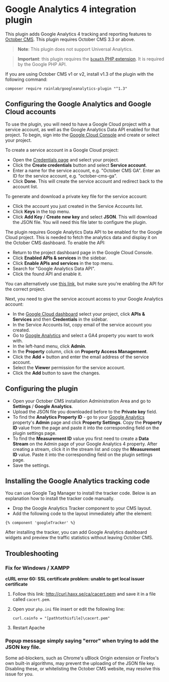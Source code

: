 # Google Analytics 4 integration plugin

This plugin adds Google Analytics 4 tracking and reporting features to [October CMS](https://octobercms.com). This plugin requires October CMS 3.3 or above.

> **Note**: This plugin does not support Universal Analytics.

> **Important**: this plugin requires the [`bcmath` PHP extension](https://www.php.net/manual/en/book.bc.php). It is required by the Google PHP API.

If you are using October CMS v1 or v2, install v1.3 of the plugin with the following command:

```
composer require rainlab/googleanalytics-plugin "^1.3"
```

## Configuring the Google Analytics and Google Cloud accounts

To use the plugin, you will need to have a Google Cloud project with a service account, as well as the Google Analytics Data API enabled for that project. To begin, sign into the [Google Cloud Console](https://console.cloud.google.com/) and create or select your project.

To create a service account in a Google Cloud project:

* Open the [Credentials page](https://console.developers.google.com/project/_/apiui/credential) and select your project.
* Click the **Create credentials** button and select **Service account**.
* Enter a name for the service account, e.g. "October CMS GA". Enter an ID for the service account, e.g. "october-cms-ga".
* Click **Done**. This will create the service account and redirect back to the account list.

To generate and download a private key file for the service account:

* Click the account you just created in the Service Accounts list.
* Click **Keys** in the top menu.
* Click **Add Key** / **Create new key** and select **JSON**. This will download the JSON file. You will need this file later to configure the plugin.

The plugin requires Google Analytics Data API to be enabled for the Google Cloud project. This is needed to fetch the analytics data and display it on the October CMS dashboard. To enable the API:

* Return to the project dashboard page in the Google Cloud Console.
* Click **Enabled APIs & services** in the sidebar.
* Click **Enable APIs and services** in the top menu.
* Search for "Google Analytics Data API".
* Click the found API and enable it.

You can alternatively use [this link](https://console.cloud.google.com/apis/enableflow?apiid=analyticsdata.googleapis.com&credential=client_key), but make sure you're enabling the API for the correct project.

Next, you need to give the service account access to your Google Analytics account:

* In the [Google Cloud dashboard](https://console.cloud.google.com/home/dashboard) select your project, click **APIs & Services** and then **Credentials** in the sidebar.
* In the Service Accounts list, copy email of the service account you created.
* Go to [Google Analytics](https://analytics.google.com/) and select a GA4 property you want to work with.
* In the left-hand menu, click **Admin**.
* In the **Property** column, click on **Property Access Management**.
* Click the **Add +** button and enter the email address of the service account.
* Select the **Viewer** permission for the service account.
* Click the **Add** button to save the changes.

## Configuring the plugin

* Open your October CMS installation Administration Area and go to **Settings** / **Google Analytics**.
* Upload the JSON file you downloaded before to the **Private key** field.
* To find the **Analytics Property ID** - go to your [Google Analytics](https://analytics.google.com/) property's **Admin** page and click **Property Settings**. Copy the **Property ID** value from the page and paste it into the corresponding field on the plugin settings page.
* To find the **Measurement ID** value you first need to create a **Data Stream** on the Admin page of your Google Analytics 4 property. After creating a stream, click it in the stream list and copy the **Measurement ID** value. Paste it into the corresponding field on the plugin settings page.
* Save the settings.

## Installing the Google Analytics tracking code

You can use Google Tag Manager to install the tracker code. Below is an explanation how to install the tracker code manually.

* Drop the Google Analytics Tracker component to your CMS layout.
* Add the following code to the layout immediately after the <head> element:

```
{% component 'googleTracker' %}
```

After installing the tracker, you can add Google Analytics dashboard widgets and preview the traffic statistics without leaving October CMS.

## Troubleshooting

### Fix for Windows / XAMPP

**cURL error 60: SSL certificate problem: unable to get local issuer certificate**

1. Follow this link: http://curl.haxx.se/ca/cacert.pem and save it in a file called `cacert.pem`.

1. Open your `php.ini` file insert or edit the following line:
    ```
    curl.cainfo = "[pathtothisfile]\cacert.pem"
    ```

1. Restart Apache

### Popup message simply saying "error" when trying to add the JSON key file.

Some ad-blockers, such as Chrome's uBlock Origin extension or Firefox's own built-in algorithms, may prevent the uploading of the JSON file key. Disabling these, or whitelisting the October CMS website, may resolve this issue for you.
